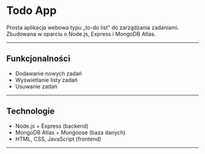 # Todo App 

Prosta aplikacja webowa typu „to-do list” do zarządzania zadaniami.  
Zbudowana w oparciu o Node.js, Express i MongoDB Atlas.

---

##  Funkcjonalności

- Dodawanie nowych zadań
- Wyświetlanie listy zadań
- Usuwanie zadań

---

## Technologie

- Node.js + Express (backend)
- MongoDB Atlas + Mongoose (baza danych)
- HTML, CSS, JavaScript (frontend)

---